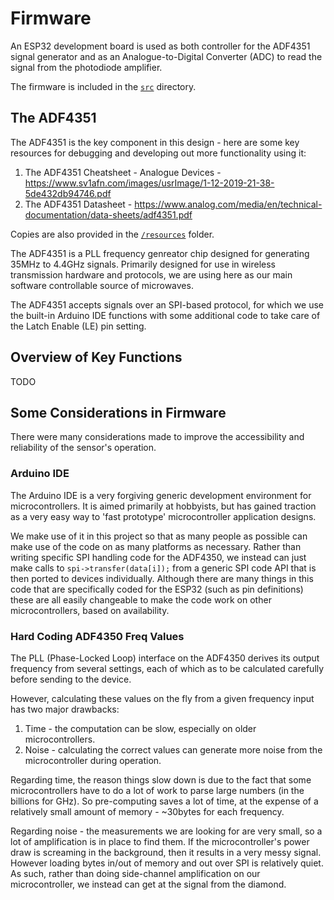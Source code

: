 # Firmware

An ESP32 development board is used as both controller for the ADF4351 signal generator and as an Analogue-to-Digital Converter (ADC) to read the signal from the photodiode amplifier.

The firmware is included in the [`src`](./src/) directory. 

## The ADF4351

The ADF4351 is the key component in this design - here are some key resources for debugging and developing out more functionality using it:

1. The ADF4351 Cheatsheet - Analogue Devices - https://www.sv1afn.com/images/usrImage/1-12-2019-21-38-5de432db94746.pdf 
1. The ADF4351 Datasheet - https://www.analog.com/media/en/technical-documentation/data-sheets/adf4351.pdf

Copies are also provided in the [`/resources`](/resources) folder. 

The ADF4351 is a PLL frequency genreator chip designed for generating 35MHz to 4.4GHz signals. Primarily designed for use in wireless transmission hardware and protocols, we are using here as our main software controllable source of microwaves. 

The ADF4351 accepts signals over an SPI-based protocol, for which we use the built-in Arduino IDE functions with some additional code to take care of the Latch Enable (LE) pin setting. 

## Overview of Key Functions

TODO

## Some Considerations in Firmware

There were many considerations made to improve the accessibility and reliability of the sensor's operation.

### Arduino IDE

The Arduino IDE is a very forgiving generic development environment for microcontrollers. It is aimed primarily at hobbyists, but has gained traction as a very easy way to 'fast prototype' microcontroller application designs. 

We make use of it in this project so that as many people as possible can make use of the code on as many platforms as necessary. Rather than writing specific SPI handling code for the ADF4350, we instead can just make calls to `spi->transfer(data[i]);` from a generic SPI code API that is then ported to devices individually. Although there are many things in this code that are specifically coded for the ESP32 (such as pin definitions) these are all easily changeable to make the code work on other microcontrollers, based on availability. 

### Hard Coding ADF4350 Freq Values

The PLL (Phase-Locked Loop) interface on the ADF4350 derives its output frequency from several settings, each of which as to be calculated carefully before sending to the device. 

However, calculating these values on the fly from a given frequency input has two major drawbacks:

1. Time - the computation can be slow, especially on older microcontrollers.
2. Noise - calculating the correct values can generate more noise from the microcontroller during operation.

Regarding time, the reason things slow down is due to the fact that some microcontrollers have to do a lot of work to parse large numbers (in the billions for GHz). So pre-computing saves a lot of time, at the expense of a relatively small amount of memory - ~30bytes for each frequency. 

Regarding noise - the measurements we are looking for are very small, so a lot of amplification is in place to find them. If the microcontroller's power draw is screaming in the background, then it results in a very messy signal. However loading bytes in/out of memory and out over SPI is relatively quiet. As such, rather than doing side-channel amplification on our microcontroller, we instead can get at  the signal from the diamond. 
